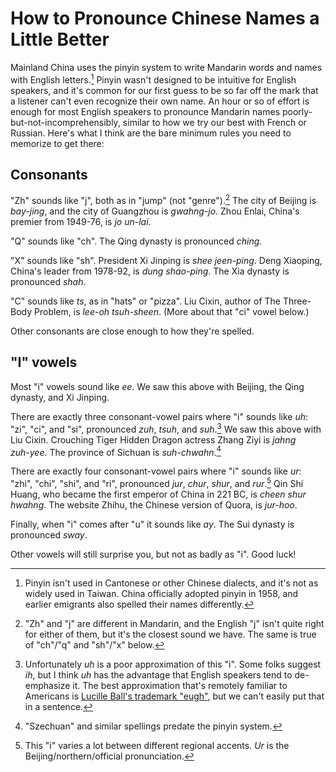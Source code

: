 # How to Pronounce Chinese Names a Little Better

Mainland China uses the pinyin system to write Mandarin words and names with
English letters.[^exceptions] Pinyin wasn't designed to be intuitive for
English speakers, and it's common for our first guess to be so far off the mark
that a listener can't even recognize their own name. An hour or so of effort is
enough for most English speakers to pronounce Mandarin names
poorly-but-not-incomprehensibly, similar to how we try our best with French or
Russian. Here's what I think are the bare minimum rules you need to memorize to
get there:

[^exceptions]: Pinyin isn't used in Cantonese or other Chinese dialects, and
    it's not as widely used in Taiwan. China officially adopted pinyin in 1958,
    and earlier emigrants also spelled their names differently.

## Consonants

"Zh" sounds like "j", both as in "jump" (not "genre").[^differences] The city
of Beijing is _bay&#8288;-&#8288;jing_, and the city of Guangzhou is
_gwahng&#8288;-&#8288;jo_. Zhou Enlai, China's premier from 1949-76, is _jo
un&#8288;-&#8288;lai_.

[^differences]: "Zh" and "j" are different in Mandarin, and the English "j"
    isn't quite right for either of them, but it's the closest sound we have.
    The same is true of "ch"/"q" and "sh"/"x" below.

"Q" sounds like "ch". The Qing dynasty is pronounced _ching_.

"X" sounds like "sh". President Xi Jinping is _shee jeen&#8288;-&#8288;ping_.
Deng Xiaoping, China's leader from 1978-92, is _dung shao&#8288;-&#8288;ping_.
The Xia dynasty is pronounced _shah_.

"C" sounds like _ts_, as in "hats" or "pizza". Liu Cixin, author of The
Three-Body Problem, is _lee&#8288;-&#8288;oh tsuh&#8288;-&#8288;sheen_. (More
about that "ci" vowel below.)

Other consonants are close enough to how they're spelled.

## "I" vowels

Most "i" vowels sound like _ee_. We saw this above with Beijing, the Qing
dynasty, and Xi Jinping.

There are exactly three consonant-vowel pairs where "i" sounds like _uh_: "zi",
"ci", and "si", pronounced _zuh_, _tsuh_, and _suh_.[^lucy] We saw this above
with Liu Cixin. Crouching Tiger Hidden Dragon actress Zhang Ziyi is _jahng
zuh&#8288;-&#8288;yee_. The province of Sichuan is
_suh&#8288;-&#8288;chwahn_.[^szechuan]

[^lucy]: Unfortunately _uh_ is a poor approximation of this "i". Some folks
    suggest _ih_, but I think _uh_ has the advantage that English speakers tend
    to de-emphasize it. The best approximation that's remotely familiar to
    Americans is [Lucille Ball's trademark "eugh"][lucy], but we can't easily
    put that in a sentence.

[lucy]: https://www.youtube.com/watch?v=KkOur9y5rVc

[^szechuan]: "Szechuan" and similar spellings predate the pinyin system.

There are exactly four consonant-vowel pairs where "i" sounds like _ur_: "zhi",
"chi", "shi", and "ri", pronounced _jur_, _chur_, _shur_, and _rur_.[^regional]
Qin Shi Huang, who became the first emperor of China in 221 BC, is _cheen shur
hwahng_. The website Zhihu, the Chinese version of Quora, is
_jur&#8288;-&#8288;hoo_.

[^regional]: This "i" varies a lot between different regional accents. _Ur_ is
    the Beijing/northern/official pronunciation.

Finally, when "i" comes after "u" it sounds like _ay_. The Sui dynasty is
pronounced _sway_.

Other vowels will still surprise you, but not as badly as "i". Good luck!
